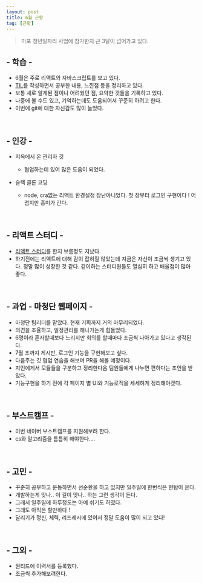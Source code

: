 ```yaml
---
layout: post
title: 6월 근황
tag: [근황]
---
```


> 마포 청년일자리 사업에 참가한지 근 3달이 넘어가고 있다.

## - 학습 -

- 6월은 주로 리액트와 자바스크립트를 보고 있다.
- [TIL](https://stellar-galley-7ad.notion.site/TIL-62e2983c226a4c528d27092c9c654421)를 작성하면서 공부한 내용, 느낀점 등을 정리하고 있다.
- 보통 새로 알게된 점이나 어려웠던 점, 요약한 것들을 기록하고 있다.
- 나중에 볼 수도 있고, 기억하는데도 도움되어서 꾸준히 하려고 한다.
- 이번에 git에 대한 자신감도 많이 늘었다.

<br>

## - 인강 -

- 지옥에서 온 관리자 깃

  - 협업하는데 있어 많은 도움이 되었다.

- 슬랙 클론 코딩
  - node, cra없는 리액트 환경설정 장난아니었다. 첫 장부터 로그인 구현이다 ! 어렵지만 흥미가 간다.

<br>

## - 리액트 스터디 -

- [리액트 스터디](https://stellar-galley-7ad.notion.site/4cf5e1f6c6184596ad249f07112317f3)를 한지 보름정도 지났다.
- 하기전에는 리액트에 대해 감이 잡히질 않았는데 지금은 자신이 조금씩 생기고 있다. 정말 많이 성장한 것 같다. 같이하는 스터디원들도 열심히 하고 배울점이 많아 좋다.

<br>

## - 과업 - 마청단 웹페이지 -

- 마청단 팀리더를 맡았다. 현재 기획까지 거의 마무리되었다.
- 의견을 조율하고, 일정관리를 해나가는게 힘들었다.
- 6명이라 혼자할때보다 느리지만 회의를 할때마다 조금씩 나아가고 있다고 생각된다.
- 7월 초까지 게시판, 로그인 기능을 구현해보고 싶다.
- 다음주는 깃 협업 연습을 해보며 PR을 해볼 예정이다.
- 지인에게서 모듈들을 구분하고 정리한다음 팀원들에게 나누면 편하다는 조언을 받았다.
- 기능구현을 하기 전에 각 페이지 별 UI와 기능로직을 세세하게 정리해야겠다.

<br>

## - 부스트캠프 -

- 이번 네이버 부스트캠프를 지원해보려 한다.
- cs와 알고리즘을 틈틈히 해야한다....

<br>

## - 고민 -

- 꾸준히 공부하고 운동하면서 선순환을 하고 있지만 일주일에 한번씩은 현탐이 온다.
- 개발하는게 맞나.. 이 길이 맞나.. 하는 그런 생각이 든다.
- 그래서 일주일에 하루정도는 아예 쉬기도 하였다.
- 그래도 아직은 할만하다 !
- 달리기가 정신, 체력, 리프레시에 있어서 정말 도움이 많이 되고 있다!

<br>

## - 그외 -

- 원티드에 이력서를 등록했다.
- 조금씩 추가해보려한다.
